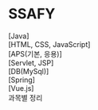 # SSAFY
[Java]  
[HTML, CSS, JavaScript]  
[APS(기본, 응용)]  
[Servlet, JSP]  
[DB(MySql)]  
[Spring]  
[Vue.js]  
과목별 정리
